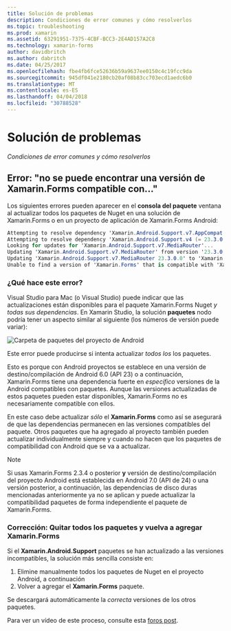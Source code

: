 ```yaml
---
title: Solución de problemas
description: Condiciones de error comunes y cómo resolverlos
ms.topic: troubleshooting
ms.prod: xamarin
ms.assetid: 63291951-7375-4CBF-BCC3-2E4AD157A2C8
ms.technology: xamarin-forms
author: davidbritch
ms.author: dabritch
ms.date: 04/25/2017
ms.openlocfilehash: fbe4fb6fce52636b59a9637ee0150c4c19fcc9da
ms.sourcegitcommit: 945df041e2180cb20af08b83cc703ecd1aedc6b0
ms.translationtype: MT
ms.contentlocale: es-ES
ms.lasthandoff: 04/04/2018
ms.locfileid: "30788528"
---
```

# <a name="troubleshooting"></a>Solución de problemas

_Condiciones de error comunes y cómo resolverlos_

## <a name="error-unable-to-find-a-version-of-xamarinforms-compatible-with"></a>Error: "no se puede encontrar una versión de Xamarin.Forms compatible con..."

Los siguientes errores pueden aparecer en el **consola del paquete** ventana al actualizar todos los paquetes de Nuget en una solución de Xamarin.Forms o en un proyecto de aplicación de Xamarin.Forms Android:

```csharp
Attempting to resolve dependency 'Xamarin.Android.Support.v7.AppCompat (= 23.3.0.0)'.
Attempting to resolve dependency 'Xamarin.Android.Support.v4 (= 23.3.0.0)'.
Looking for updates for 'Xamarin.Android.Support.v7.MediaRouter'...
Updating 'Xamarin.Android.Support.v7.MediaRouter' from version '23.3.0.0' to '23.3.1.0' in project 'Todo.Droid'.
Updating 'Xamarin.Android.Support.v7.MediaRouter 23.3.0.0' to 'Xamarin.Android.Support.v7.MediaRouter 23.3.1.0' failed.
Unable to find a version of 'Xamarin.Forms' that is compatible with 'Xamarin.Android.Support.v7.MediaRouter 23.3.0.0'.
```

### <a name="what-causes-this-error"></a>¿Qué hace este error?

Visual Studio para Mac (o Visual Studio) puede indicar que las actualizaciones están disponibles para el paquete Xamarin.Forms Nuget *y todas sus dependencias*. En Xamarin Studio, la solución **paquetes** nodo podría tener un aspecto similar al siguiente (los números de versión puede variar):

![](images/updates-available.png "Carpeta de paquetes del proyecto de Android")

Este error puede producirse si intenta actualizar _todos los_ los paquetes.

Esto es porque con Android proyectos se establece en una versión de destino/compilación de Android 6.0 (API 23) o a continuación, Xamarin.Forms tiene una dependencia fuerte en *específico* versiones de la Android compatibles con paquetes. Aunque las versiones actualizadas de estos paquetes pueden estar disponibles, Xamarin.Forms no es necesariamente compatible con ellos.

En este caso debe actualizar _sólo_ el **Xamarin.Forms** como así se asegurará de que las dependencias permanecen en las versiones compatibles del paquete. Otros paquetes que ha agregado al proyecto también pueden actualizar individualmente siempre y cuando no hacen que los paquetes de compatibilidad con Android que se va a actualizar.


> [!NOTE]
> Si usas Xamarin.Forms 2.3.4 o posterior **y** versión de destino/compilación del proyecto Android está establecida en Android 7.0 (API de 24) o una versión posterior, a continuación, las dependencias de disco duras mencionadas anteriormente ya no se aplican y puede actualizar la compatibilidad paquetes de forma independiente el paquete de Xamarin.Forms.


### <a name="fix-remove-all-packages-and-re-add-xamarinforms"></a>Corrección: Quitar todos los paquetes y vuelva a agregar Xamarin.Forms

Si el **Xamarin.Android.Support** paquetes se han actualizado a las versiones incompatibles, la solución más sencilla consiste en:

1. Elimine manualmente todos los paquetes de Nuget en el proyecto Android, a continuación
2. Volver a agregar el **Xamarin.Forms** paquete.

Se descargará automáticamente la *correcta* versiones de los otros paquetes.

Para ver un vídeo de este proceso, consulte esta [foros post](https://forums.xamarin.com/discussion/comment/170012/#Comment_170012).

